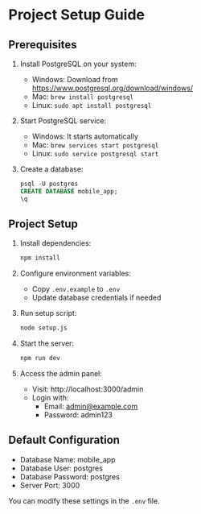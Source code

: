 # Project Setup Guide

## Prerequisites

1. Install PostgreSQL on your system:
   - Windows: Download from https://www.postgresql.org/download/windows/
   - Mac: `brew install postgresql`
   - Linux: `sudo apt install postgresql`

2. Start PostgreSQL service:
   - Windows: It starts automatically
   - Mac: `brew services start postgresql`
   - Linux: `sudo service postgresql start`

3. Create a database:
   ```sql
   psql -U postgres
   CREATE DATABASE mobile_app;
   \q
   ```

## Project Setup

1. Install dependencies:
   ```bash
   npm install
   ```

2. Configure environment variables:
   - Copy `.env.example` to `.env`
   - Update database credentials if needed

3. Run setup script:
   ```bash
   node setup.js
   ```

4. Start the server:
   ```bash
   npm run dev
   ```

5. Access the admin panel:
   - Visit: http://localhost:3000/admin
   - Login with:
     - Email: admin@example.com
     - Password: admin123

## Default Configuration

- Database Name: mobile_app
- Database User: postgres
- Database Password: postgres
- Server Port: 3000

You can modify these settings in the `.env` file.